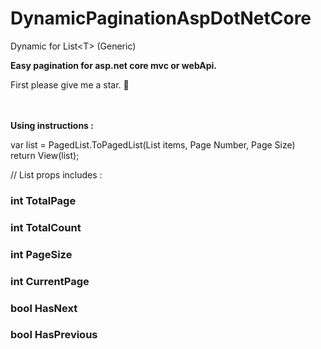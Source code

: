 # DynamicPaginationAspDotNetCore
Dynamic for List&lt;T> (Generic)

<b>
  Easy pagination for asp.net core mvc or webApi.
</b>
<p>
  First please give me a star. 💖
 </p>
 <br/>
 <br/>
 
 <strong>
  Using instructions : 
  </strong>
  <p>
var list = PagedList<T>.ToPagedList(List items, Page Number, Page Size)
  <br/>
  return View(list);
  
  
  // List props includes :
  <h3>
    int TotalPage
      </h3>
  <h3>
    int TotalCount
    </h3>
  <h3>
    int PageSize
  </h3>
  <h3>
    int CurrentPage
    </h3>
  <h3>
    bool HasNext
    </h3>
  
  <h3>
    bool HasPrevious
    </h3>

  </p>
